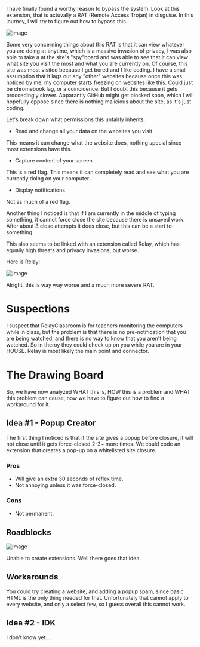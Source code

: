 I have finally found a worthy reason to bypass the system. Look at this extension, that is actuvally a RAT (Remote Access Trojan) in disguise. In this journey, I will try to figure out how to bypass this.

![image](https://user-images.githubusercontent.com/53088136/135299328-f5cdc64e-7308-48a4-800a-18a50c681633.png)

Some very concerning things about this RAT is that it can view whatever you are doing at anytime, which is a massive invasion of privacy, I was also able to take a  at the site's "spy"board and was able to see that it can view what site you visit the most and what you are currently on. Of course, this site was most visited because I get bored and I like coding. I have a small assumption that it lags out any "other" websites because once this was noticed by me, my computer starts freezing on websites like this. Could just be chromebook lag, or a coincidence. But I doubt this because it gets proccedingly slower.  Apparantly GitHub might get blocked soon, which I will hopefully oppose since there is nothing malicious about the site, as it's just coding.

Let's break down what permissions this unfairly inherits:

* Read and change all your data on the websites you visit

This means it can change what the website does, nothing special since most extensions have this.

* Capture content of your screen

This is a red flag. This means it can completely read and see what you are currently doing on your computer.

* Display notifications

Not as much of a red flag.

Another thing I noticed is that if I am currently in the middle of typing something, it cannot force close the site because there is unsaved work. After about 3 close attempts it does close, but this can be a start to something.


This also seems to be linked with an extension called Relay, which has equally high threats and privacy invasions, but worse.

Here is Relay:

![image](https://user-images.githubusercontent.com/53088136/135317700-3faf0c11-7f4a-46eb-a51e-f87a152a7a95.png)


Alright, this is way way worse and a much more severe RAT.



# Suspections
I suspect that RelayClassroom is for teachers monitoring the computers while in class, but the problem is that there is no pre-notification that you are being watched, and there is no way to know that you aren't being watched. So in theroy they could check up on you while you are in your HOUSE. Relay is most likely the main point and connector.


# The Drawing Board
So, we have now analyzed WHAT this is, HOW this is a problem and WHAT this problem can cause, now we have to figure out how to find a workaround for it.

## Idea #1 - Popup Creator
The first thing I noticed is that if the site gives a popup before closure, it will not close until it gets force-closed 2-3~ more times. We could code an extension that creates a pop-up on a whitelisted site closure.

### Pros
+ Will give an extra 30 seconds of reflex time.
+ Not annoying unless it was force-closed.

### Cons
- Not permanent.

## Roadblocks
![image](https://user-images.githubusercontent.com/53088136/135456604-4ae4bf90-1cdd-49c3-a9fc-cf9cda4b26f6.png)

Unable to create extensions. Well there goes that idea.

## Workarounds
You could try creating a website, and adding a popup spam, since basic HTML is the only thing needed for that. Unfortunately that cannot apply to every website, and only a select few, so I guess overall this cannot work.


## Idea #2 - IDK
I don't know yet...
